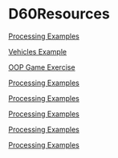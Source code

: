 # D60Resources

 

<a href="https://github.com/PixelPalsPCC/processing-examples" target="_blank">Processing Examples</a>


<a href="https://github.com/PixelPalsPCC/processing-examples" target="_blank">Vehicles Example</a>


<a href="[https://github.com/PixelPalsPCC/processing-examples](https://github.com/PixelPalsPCC/OOP-Game-Exercise)" target="_blank">OOP Game Exercise</a>


<a href="https://github.com/PixelPalsPCC/processing-examples" target="_blank">Processing Examples</a>


<a href="https://github.com/PixelPalsPCC/processing-examples" target="_blank">Processing Examples</a>


<a href="https://github.com/PixelPalsPCC/processing-examples" target="_blank">Processing Examples</a>


<a href="https://github.com/PixelPalsPCC/processing-examples" target="_blank">Processing Examples</a>


<a href="https://github.com/PixelPalsPCC/processing-examples" target="_blank">Processing Examples</a>








